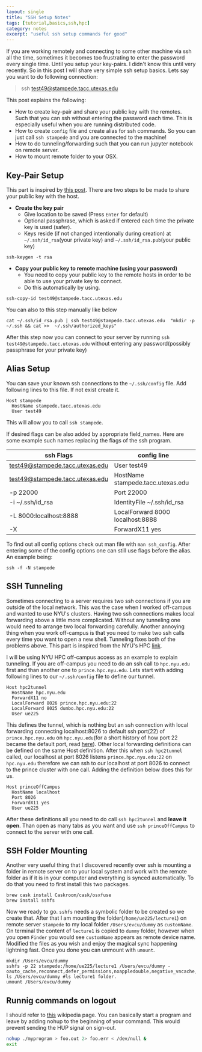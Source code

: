 ```yaml
---
layout: single
title: "SSH Setup Notes"
tags: [tutorial,basics,ssh,hpc]
category: notes
excerpt: "useful ssh setup commands for good"
---
```

If you are working remotely and connecting to some other machine via ssh all the time, sometimes it becomes too frustrating to enter the password every single time. Until you setup your key-pairs. I didn't know this until very recently. So in this post I will share very simple ssh setup basics. Lets say you want to do following connection:

> ssh test49@stampede.tacc.utexas.edu

This post explains the following:
- How to create key-pair and share your public key with the remotes. Such that you can ssh without entering the password each time. This is especially useful when you are running distributed code.
- How to create `config` file and create alias for ssh commands. So you can just call `ssh stampede` and you are connected to the machine!
- How to do tunneling/forwarding such that you can run jupyter notebook on remote server.
- How to mount remote folder to your OSX.


## Key-Pair Setup
This part is inspired by [this post](https://www.digitalocean.com/community/tutorials/how-to-set-up-ssh-keys--2). There are two steps to be made to share your public key with the host.

- __Create the key pair__
    - Give location to be saved (Press `Enter` for default)
    - Optional passphrase, which is asked if entered each time the private key is used (safer).
    - Keys reside (if not changed intentionally during creation) at `~/.ssh/id_rsa`(your private key) and `~/.ssh/id_rsa.pub`(your public key)

```
ssh-keygen -t rsa
```

- __Copy your public key to remote machine (using your password)__
    - You need to copy your public key to the remote hosts in order to be able to use your private key to connect.
    - Do this automatically by using.
```
ssh-copy-id test49@stampede.tacc.utexas.edu
```
   You can also to this step manually like below
```
cat ~/.ssh/id_rsa.pub | ssh test49@stampede.tacc.utexas.edu  "mkdir -p ~/.ssh && cat >>  ~/.ssh/authorized_keys"
```
   After this step now you can connect to your server by running `ssh test49@stampede.tacc.utexas.edu` without entering any password(possibly passphrase for your private key)

## Alias Setup
You can save your known ssh connections to the `~/.ssh/config` file. Add following lines to this file. If not exist create it.
```
Host stampede
  HostName stampede.tacc.utexas.edu
  User test49
```
   This will allow you to call `ssh stampede`.

   If desired flags can be also added by appropriate field_names. Here are some example such names replacing the flags of the ssh program.

| ssh Flags | config line |
| ---- | ----------------- |
|test49@stampede.tacc.utexas.edu | User test49|
|test49@stampede.tacc.utexas.edu | HostName stampede.tacc.utexas.edu |
| -p 22000 |  Port 22000 |
| -i ~/.ssh/id_rsa | IdentityFile ~/.ssh/id_rsa |
| -L 8000:localhost:8888 |  LocalForward 8000 localhost:8888 |
| -X | ForwardX11 yes |

To find out all config options check out man file with `man ssh_config`. After entering some of the config options one can still use flags before the alias. An example being:

    ssh -f -N stampede

## SSH Tunneling
Sometimes connecting to a server requires two ssh connections if you are outside of the local network. This was the case when I worked off-campus and wanted to use NYU's clusters. Having two ssh connections makes local forwarding above a little more complicated. Without any tunneling one would need to arrange two local forwarding carefully. Another annoying thing when you work off-campus is that you need to make two ssh calls every time you want to open a new shell. Tunneling fixes both of the problems above. This part is inspired from the NYU's HPC [link](https://wikis.nyu.edu/display/NYUHPC/SSH+tunneling+overview).

I will be using NYU HPC off-campus access as an example to explain tunneling. If you are off-campus you need to do an ssh call to `hpc.nyu.edu` first and than another one to `prince.hpc.nyu.edu`. Lets start with adding following lines to our `~/.ssh/config` file to define our tunnel.

```
Host hpc2tunnel
  HostName hpc.nyu.edu
  ForwardX11 no
  LocalForward 8026 prince.hpc.nyu.edu:22
  LocalForward 8025 dumbo.hpc.nyu.edu:22
  User ue225
```

This defines the tunnel, which is nothing but an ssh connection with local forwarding connecting localhost:8026 to default ssh port(22) of `prince.hpc.nyu.edu` on `hpc.nyu.edu`(for a short history of how port 22 became the default port, read [here](https://www.ssh.com/ssh/port)). Other local forwarding definitions can be defined on the same Host definition. After this when `ssh hpc2tunnel` called, our localhost at port 8026 listens `prince.hpc.nyu.edu:22` on `hpc.nyu.edu` therefore we can ssh to our localhost at port 8026 to connect to the prince cluster with one call. Adding the definition below does this for us.
```
Host princeOffCampus
  HostName localhost
  Port 8026
  ForwardX11 yes
  User ue225
```

After these definitions all you need to do call `ssh hpc2tunnel` and __leave it open__. Than open as many tabs as you want and use `ssh princeOffCampus` to connect to the server with one call.

## SSH Folder Mounting
Another very useful thing that I discovered recently over ssh is mounting a folder in remote server on to your local system and work with the remote folder as if it is in your computer and everything is synced automatically. To do that you need to first install this two packages.

```
brew cask install Caskroom/cask/osxfuse
brew install sshfs
```

Now we ready to go. `sshfs` needs a symbolic folder to be created so we create that. After that I am mounting the folder(`/home/ue225/lecture1`) on remote server `stampede` to my local folder `/Users/evcu/dummy` as `customName`. On terminal the content of `lecture1` is copied to `dummy` folder, however when you open `Finder` you would see `customName` appears as remote device name. Modified the files as you wish and enjoy the magical sync happening lightning fast. Once you done you can unmount with `umount`.

```
mkdir /Users/evcu/dummy
sshfs -p 22 stampede:/home/ue225/lecture1 /Users/evcu/dummy -oauto_cache,reconnect,defer_permissions,noappledouble,negative_vncache,volname=customName,transform_symlinks,follow_symlinks
ls /Users/evcu/dummy #ls lecture1 folder.
umount /Users/evcu/dummy
```

## Runnig commands on logout
I should refer to [this](https://en.wikipedia.org/wiki/Nohup) wikipedia page. You can basically start a program and leave by adding nohup to the beginning of your command. This would prevent sending the HUP signal on sign-out. 

```bash
nohup ./myprogram > foo.out 2> foo.err < /dev/null &
exit
```
